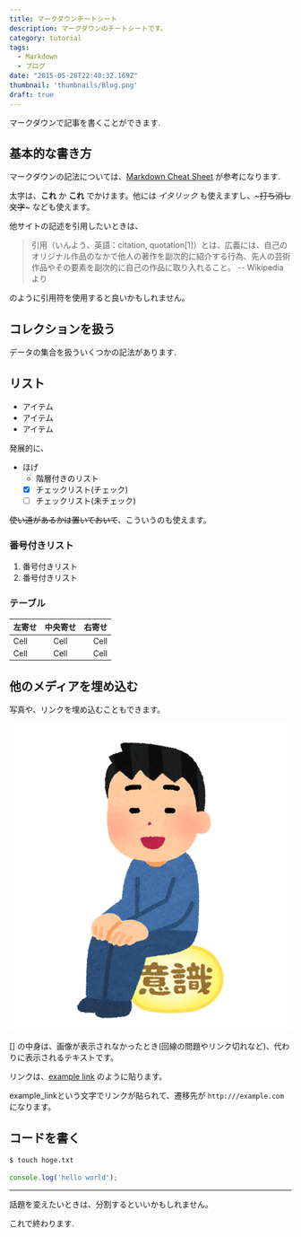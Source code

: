 ```yaml
---
title: マークダウンチートシート
description: マークダウンのチートシートです。
category: tutorial
tags:
  - Markdown
  - ブログ
date: "2015-05-28T22:40:32.169Z"
thumbnail: 'thumbnails/Blog.png'
draft: true
---
```


マークダウンで記事を書くことができます.

## 基本的な書き方

マークダウンの記法については、[Markdown Cheat Sheet](https://www.markdownguide.org/cheat-sheet) が参考になります.

太字は、__これ__ か **これ** でかけます。他には *イタリック* も使えますし、~~~打ち消し文字~~~ なども使えます。

他サイトの記述を引用したいときは、

> 引用（いんよう、英語：citation, quotation[1]）とは、広義には、自己のオリジナル作品のなかで他人の著作を副次的に紹介する行為、先人の芸術作品やその要素を副次的に自己の作品に取り入れること。  -- Wikipedia より

のように引用符を使用すると良いかもしれません。

## コレクションを扱う

データの集合を扱ういくつかの記法があります.

## リスト

- アイテム
- アイテム
- アイテム

発展的に、

- ほげ
  - 階層付きのリスト
  - [x] チェックリスト(チェック)
  - [ ] チェックリスト(未チェック)

~~使い道があるかは置いておいて~~、こういうのも使えます。

### 番号付きリスト

1. 番号付きリスト
2. 番号付きリスト

### テーブル

| 左寄せ | 中央寄せ | 右寄せ |
| :----- | :------: | -----: |
| Cell   |   Cell   |   Cell |
| Cell   |   Cell   |   Cell |

## 他のメディアを埋め込む

写真や、リンクを埋め込むこともできます。

![Sample Image](../../assets/sample_image.png)

\[] の中身は、画像が表示されなかったとき(回線の問題やリンク切れなど)、代わりに表示されるテキストです。

リンクは、[example link](https://example.com) のように貼ります。

example_linkという文字でリンクが貼られて、遷移先が `http:///example.com` になります。

## コードを書く

``` bash
$ touch hoge.txt
```

``` js:title=hello.js
console.log('hello world');
```

---

話題を変えたいときは、分割するといいかもしれません。

これで終わります.
